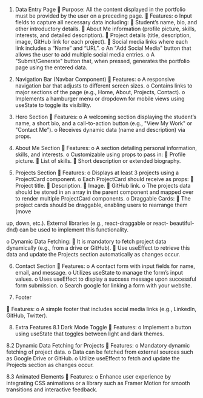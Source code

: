 1. Data Entry Page
 Purpose:
All the content displayed in the portfolio must be provided by the user on a preceding page.
 Features:
o Input fields to capture all necessary data including:
 Student’s name, bio, and other introductory details.
 About Me information (profile picture, skills, interests, and detailed
description).
 Project details (title, description, image, GitHub link for each project).
 Social media links where each link includes a “Name” and “URL”.
o An "Add Social Media" button that allows the user to add multiple social media entries.
o A "Submit/Generate" button that, when pressed, generates the portfolio page using the
entered data.

2. Navigation Bar (Navbar Component)
 Features:
o A responsive navigation bar that adjusts to different screen sizes.
o Contains links to major sections of the page (e.g., Home, About, Projects, Contact).
o Implements a hamburger menu or dropdown for mobile views using useState to
toggle its visibility.

3. Hero Section
 Features:
o A welcoming section displaying the student’s name, a short bio, and a call-to-action
button (e.g., "View My Work" or "Contact Me").
o Receives dynamic data (name and description) via props.

4. About Me Section
 Features:
o A section detailing personal information, skills, and interests.
o Customizable using props to pass in:
 Profile picture.
 List of skills.
 Short description or extended biography.

5. Projects Section
 Features:
o Displays at least 3 projects using a ProjectCard component.
o Each ProjectCard should receive as props:
 Project title.
 Description.
 Image.
 GitHub link.
o The projects data should be stored in an array in the parent component and mapped
over to render multiple ProjectCard components.
o Draggable Cards:
 The project cards should be draggable, enabling users to rearrange them (move

up, down, etc.). External libraries (e.g., react-draggable or react-
beautiful-dnd) can be used to implement this functionality.

o Dynamic Data Fetching:
 It is mandatory to fetch project data dynamically (e.g., from a drive or GitHub).
 Use useEffect to retrieve this data and update the Projects section
automatically as changes occur.

6. Contact Section
 Features:
o A contact form with input fields for name, email, and message.
o Utilizes useState to manage the form’s input values.
o Uses useEffect to display a success message upon successful form submission.
o Search google for linking a form with your website.

7. Footer

 Features:
o A simple footer that includes social media links (e.g., LinkedIn, GitHub, Twitter).

8. Extra Features
8.1 Dark Mode Toggle
 Features:
o Implement a button using useState that toggles between light and dark themes.

8.2 Dynamic Data Fetching for Projects
 Features:
o Mandatory dynamic fetching of project data.
o Data can be fetched from external sources such as Google Drive or GitHub.
o Utilize useEffect to fetch and update the Projects section as changes occur.

8.3 Animated Elements
 Features:
o Enhance user experience by integrating CSS animations or a library such as Framer
Motion for smooth transitions and interactive feedback.
